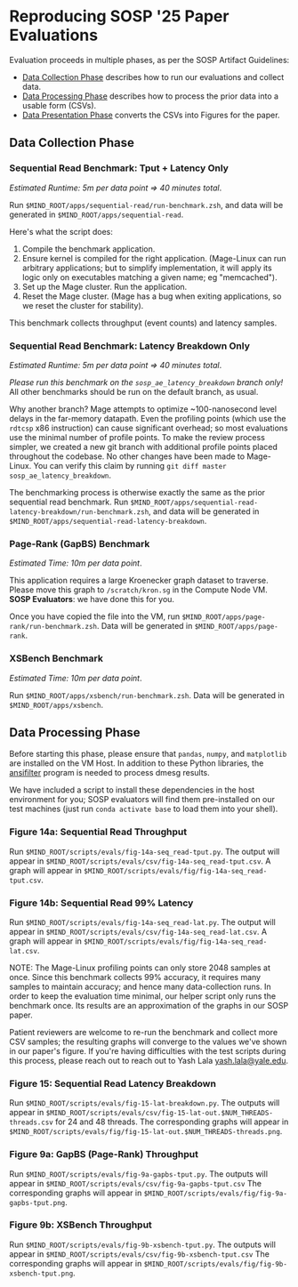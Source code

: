# Reproducing SOSP '25 Paper Evaluations

Evaluation proceeds in multiple phases, as per the SOSP Artifact Guidelines:

- [Data Collection Phase](#data-collection-phase) describes how to run our
  evaluations and collect data. 
- [Data Processing Phase](#data-processing-phase) describes how to process the
  prior data into a usable form (CSVs). 
- [Data Presentation Phase](#data-presentation-phase) converts the CSVs into
  Figures for the paper. 


## Data Collection Phase

### Sequential Read Benchmark: Tput + Latency Only

*Estimated Runtime: 5m per data point => 40 minutes total*. 

Run `$MIND_ROOT/apps/sequential-read/run-benchmark.zsh`, and data will be
generated in `$MIND_ROOT/apps/sequential-read`. 

Here's what the script does: 

1. Compile the benchmark application. 
2. Ensure kernel is compiled for the right application. 
   (Mage-Linux can run arbitrary applications; but to simplify implementation,
   it will apply its logic only on executables matching a given name; eg
   "memcached"). 
3. Set up the Mage cluster. Run the application. 
4. Reset the Mage cluster. (Mage has a bug when exiting applications, so we
   reset the cluster for stability). 

This benchmark collects throughput (event counts) and latency samples. 

### Sequential Read Benchmark: Latency Breakdown Only

*Estimated Runtime: 5m per data point => 40 minutes total*. 

*Please run this benchmark on the `sosp_ae_latency_breakdown` branch only!*
All other benchmarks should be run on the default branch, as usual. 

Why another branch? 
Mage attempts to optimize ~100-nanosecond level delays in the far-memory
datapath. Even the profiling points (which use the `rdtcsp` x86 instruction)
can cause significant overhead; so most evaluations use the minimal number of
profile points. 
To make the review process simpler, we created a new git branch with
additional profile points placed throughout the codebase. No other changes
have been made to Mage-Linux. You can verify this claim by running
`git diff master sosp_ae_latency_breakdown`. 

The benchmarking process is otherwise exactly the same as the prior sequential
read benchmark. Run
`$MIND_ROOT/apps/sequential-read-latency-breakdown/run-benchmark.zsh`, and
data will be generated in `$MIND_ROOT/apps/sequential-read-latency-breakdown`. 


### Page-Rank (GapBS) Benchmark

*Estimated Time: 10m per data point*. 

This application requires a large Kroenecker graph dataset to traverse. 
Please move this graph to `/scratch/kron.sg` in the Compute Node VM. 
**SOSP Evaluators**: we have done this for you.

Once you have copied the file into the VM, run
`$MIND_ROOT/apps/page-rank/run-benchmark.zsh`.
Data will be generated in `$MIND_ROOT/apps/page-rank`. 

### XSBench Benchmark

*Estimated Time: 10m per data point*. 

Run `$MIND_ROOT/apps/xsbench/run-benchmark.zsh`.
Data will be generated in `$MIND_ROOT/apps/xsbench`. 

## Data Processing Phase

Before starting this phase, please ensure that `pandas`, `numpy`, and
`matplotlib` are installed on the VM Host. In addition to these Python 
libraries, the [ansifilter](https://github.com/andre-simon/ansifilter/blob/master/INSTALL)
program is needed to process dmesg results.

We have included a script to install these dependencies in the host environment
for you; SOSP evaluators will find them pre-installed on our test machines 
(just run `conda activate base` to load them into your shell). 

### Figure 14a: Sequential Read Throughput

Run `$MIND_ROOT/scripts/evals/fig-14a-seq_read-tput.py`. 
The output will appear in `$MIND_ROOT/scripts/evals/csv/fig-14a-seq_read-tput.csv`. 
A graph will appear in `$MIND_ROOT/scripts/evals/fig/fig-14a-seq_read-tput.csv`. 

### Figure 14b: Sequential Read 99% Latency

Run `$MIND_ROOT/scripts/evals/fig-14a-seq_read-lat.py`. 
The output will appear in `$MIND_ROOT/scripts/evals/csv/fig-14a-seq_read-lat.csv`. 
A graph will appear in `$MIND_ROOT/scripts/evals/fig/fig-14a-seq_read-lat.csv`. 

NOTE: The Mage-Linux profiling points can only store 2048 samples at once. 
Since this benchmark collects 99% accuracy, it requires many samples to maintain
accuracy; and hence many data-collection runs. 
In order to keep the evaluation time minimal, our helper script only runs the benchmark once. 
Its results are an approximation of the graphs in our SOSP paper. 

Patient reviewers are welcome to re-run the benchmark and collect more CSV
samples; the resulting graphs will converge to the values we've shown in our paper's figure. 
If you're having difficulties with the test scripts during this process, please reach out to
reach out to Yash Lala <yash.lala@yale.edu>. 

### Figure 15: Sequential Read Latency Breakdown

Run `$MIND_ROOT/scripts/evals/fig-15-lat-breakdown.py`. 
The outputs will appear in `$MIND_ROOT/scripts/evals/csv/fig-15-lat-out.$NUM_THREADS-threads.csv`
for 24 and 48 threads. 
The corresponding graphs will appear in
`$MIND_ROOT/scripts/evals/fig/fig-15-lat-out.$NUM_THREADS-threads.png`. 

### Figure 9a: GapBS (Page-Rank) Throughput

Run `$MIND_ROOT/scripts/evals/fig-9a-gapbs-tput.py`. 
The outputs will appear in `$MIND_ROOT/scripts/evals/csv/fig-9a-gapbs-tput.csv`
The corresponding graphs will appear in `$MIND_ROOT/scripts/evals/fig/fig-9a-gapbs-tput.png`. 

### Figure 9b: XSBench Throughput

Run `$MIND_ROOT/scripts/evals/fig-9b-xsbench-tput.py`. 
The outputs will appear in `$MIND_ROOT/scripts/evals/csv/fig-9b-xsbench-tput.csv`
The corresponding graphs will appear in `$MIND_ROOT/scripts/evals/fig/fig-9b-xsbench-tput.png`. 
